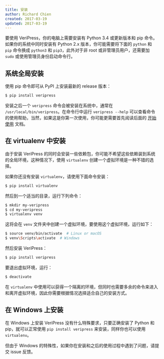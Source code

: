 ```yaml
---
title: 安装
author: Richard Chien
created: 2017-03-19
updated: 2017-03-19
---
```


要使用 VeriPress，你的电脑上需要安装有 Python 3.4 或更新版本和 pip 命令。如果你的系统中同时安装有 Python 2.x 版本，你可能需要将下面的 `python` 和 `pip` 命令换成 `python3` 和 `pip3`，此外对于非 root 或非管理员用户，还需要加 `sudo` 或使用管理员身份启动命令行。

## 系统全局安装

使用 pip 命令即可从 PyPI 上安装最新的 release 版本：

```sh
$ pip install veripress
```

安装之后一个 `veripress` 命令会被安装在系统中，通常在 `/usr/local/bin/veripress`。在命令行中运行 `veripress --help` 可以查看命令的使用帮助，当然，如果这是你第一次使用，你可能更需要首先阅读后面的 [开始使用](TODO) 文档。

## 在 virtualenv 中安装

由于安装 VeriPress 的同时会安装一些依赖包，你可能不希望这些依赖装到系统的全局环境，这种情况下，使用 `virtualenv` 创建一个虚拟环境是一种不错的选择。

如果你还没有安装 `virtualenv`，请使用下面命令安装：

```sh
$ pip install virtualenv
```

然后到一个适当的目录，运行下列命令：

```sh
$ mkdir my-veripress
$ cd my-veripress
$ virtualenv venv
```

这将会在 `venv` 文件夹中创建一个虚拟环境，要使用这个虚拟环境，运行如下：

```sh
$ source venv/bin/activate  # Linux or macOS
$ venv\Scripts\activate  # Windows
```

然后安装 VeriPress：

```sh
$ pip install veripress
```

要退出虚拟环境，运行：

```sh
$ deactivate
```

在 `virtualenv` 中使用可以获得一个隔离的环境，但同时也需要多余的命令来进入和离开虚拟环境，因此你需要根据情况选择适合自己的安装方式。

## 在 Windows 上安装

在 Windows 上安装 VeriPress 没有什么特殊要求，只要正确安装了 Python 和 pip，就可以正常使用 `pip install veripress` 来安装，同样你也可以使用 `virtualenv`。

但由于 Windows 的特殊性，如果你在安装和之后的使用过程中遇到了问题，请提交 issue 反馈。
